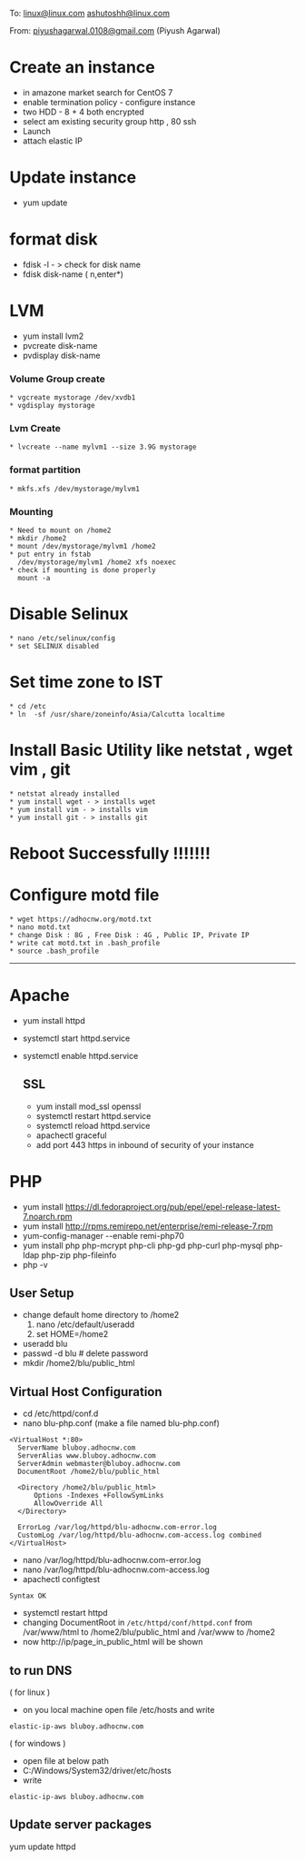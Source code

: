 To: linux@linux.com ashutoshh@linux.com

From: piyushagarwal.0108@gmail.com (Piyush Agarwal)

# Create an instance
  * in amazone market search for CentOS 7
  * enable termination policy - configure instance
  * two HDD - 8 + 4 both encrypted
  * select am existing security group http , 80 ssh
  * Launch
  * attach elastic IP
# Update instance
  * yum update
# format disk
  * fdisk -l - > check for disk name
  *  fdisk disk-name ( n,enter*)
# LVM
  * yum install lvm2
  * pvcreate disk-name
  * pvdisplay disk-name
  ### Volume Group create
    * vgcreate mystorage /dev/xvdb1
    * vgdisplay mystorage

  ### Lvm Create
    * lvcreate --name mylvm1 --size 3.9G mystorage
  ### format partition
    * mkfs.xfs /dev/mystorage/mylvm1
  ### Mounting
    * Need to mount on /home2
    * mkdir /home2
    * mount /dev/mystorage/mylvm1 /home2
    * put entry in fstab
      /dev/mystorage/mylvm1 /home2 xfs noexec
    * check if mounting is done properly
      mount -a
  # Disable Selinux
    * nano /etc/selinux/config
    * set SELINUX disabled
  # Set time zone to IST
    * cd /etc
    * ln  -sf /usr/share/zoneinfo/Asia/Calcutta localtime
  # Install Basic Utility like netstat , wget vim , git
    * netstat already installed
    * yum install wget - > installs wget
    * yum install vim - > installs vim
    * yum install git - > installs git
  # Reboot Successfully !!!!!!!
  # Configure motd file
    * wget https://adhocnw.org/motd.txt
    * nano motd.txt
    * change Disk : 8G , Free Disk : 4G , Public IP, Private IP
    * write cat motd.txt in .bash_profile
    * source .bash_profile
  ------

  # Apache

  * yum install httpd
  * systemctl start httpd.service
  * systemctl enable httpd.service

    ## SSL
      * yum install mod_ssl openssl
      * systemctl restart httpd.service
      * systemctl reload httpd.service
      * apachectl graceful
      * add port 443 https in inbound of security of your instance

# PHP
  * yum install https://dl.fedoraproject.org/pub/epel/epel-release-latest-7.noarch.rpm
  * yum install http://rpms.remirepo.net/enterprise/remi-release-7.rpm
  * yum-config-manager --enable remi-php70
  * yum install php php-mcrypt php-cli php-gd php-curl php-mysql php-ldap php-zip php-fileinfo
  * php -v

## User Setup
  * change default home directory to /home2
    1. nano /etc/default/useradd
    2. set HOME=/home2
  * useradd blu
  * passwd -d blu   # delete password
  * mkdir /home2/blu/public_html

## Virtual Host Configuration
  * cd /etc/httpd/conf.d
  * nano blu-php.conf  (make a file named blu-php.conf)
  ```
  <VirtualHost *:80>
    ServerName bluboy.adhocnw.com
    ServerAlias www.bluboy.adhocnw.com
    ServerAdmin webmaster@bluboy.adhocnw.com
    DocumentRoot /home2/blu/public_html

    <Directory /home2/blu/public_html>
        Options -Indexes +FollowSymLinks
        AllowOverride All
    </Directory>

    ErrorLog /var/log/httpd/blu-adhocnw.com-error.log
    CustomLog /var/log/httpd/blu-adhocnw.com-access.log combined
</VirtualHost>
```
  * nano /var/log/httpd/blu-adhocnw.com-error.log
  * nano /var/log/httpd/blu-adhocnw.com-access.log
  * apachectl configtest
  ```
  Syntax OK
  ```
  * systemctl restart httpd
  * changing DocumentRoot in ```/etc/httpd/conf/httpd.conf``` from
  /var/www/html to /home2/blu/public_html and
  /var/www to /home2
  * now http://ip/page_in_public_html will be shown

## to run DNS
  ( for linux )
  * on you local machine open file
    /etc/hosts and write
  ```
  elastic-ip-aws bluboy.adhocnw.com
  ```
  ( for windows )
  * open file at below path
  * C:/Windows/System32/driver/etc/hosts
  * write
  ```
  elastic-ip-aws bluboy.adhocnw.com
  ```

## Update server packages
  yum update httpd
